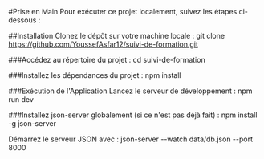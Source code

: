 #Prise en Main
Pour exécuter ce projet localement, suivez les étapes ci-dessous :

##Installation
Clonez le dépôt sur votre machine locale :
git clone https://github.com/YoussefAsfar12/suivi-de-formation.git

###Accédez au répertoire du projet :
cd suivi-de-formation

###Installez les dépendances du projet :
npm install

###Exécution de l'Application
Lancez le serveur de développement :
npm run dev

###Installez json-server globalement (si ce n'est pas déjà fait) :
npm install -g json-server

Démarrez le serveur JSON avec :
json-server --watch data/db.json --port 8000
